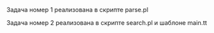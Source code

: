 Задача номер 1 реализована в скрипте parse.pl

Задача номер 2 реализована в скрипте search.pl и шаблоне main.tt
